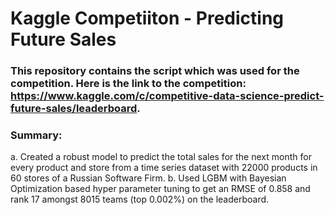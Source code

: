 # Kaggle Competiiton - Predicting Future Sales

### This repository contains the script which was used for the competition. Here is the link to the competition: https://www.kaggle.com/c/competitive-data-science-predict-future-sales/leaderboard.

### Summary:
a. Created a robust model to predict the total sales for the next month for every product and store from a time series dataset with 22000 products in 60 stores of a Russian Software Firm.
b. Used LGBM with Bayesian Optimization based hyper parameter tuning to get an RMSE of 0.858 and rank 17 amongst 8015 teams (top 0.002%) on the leaderboard. 
